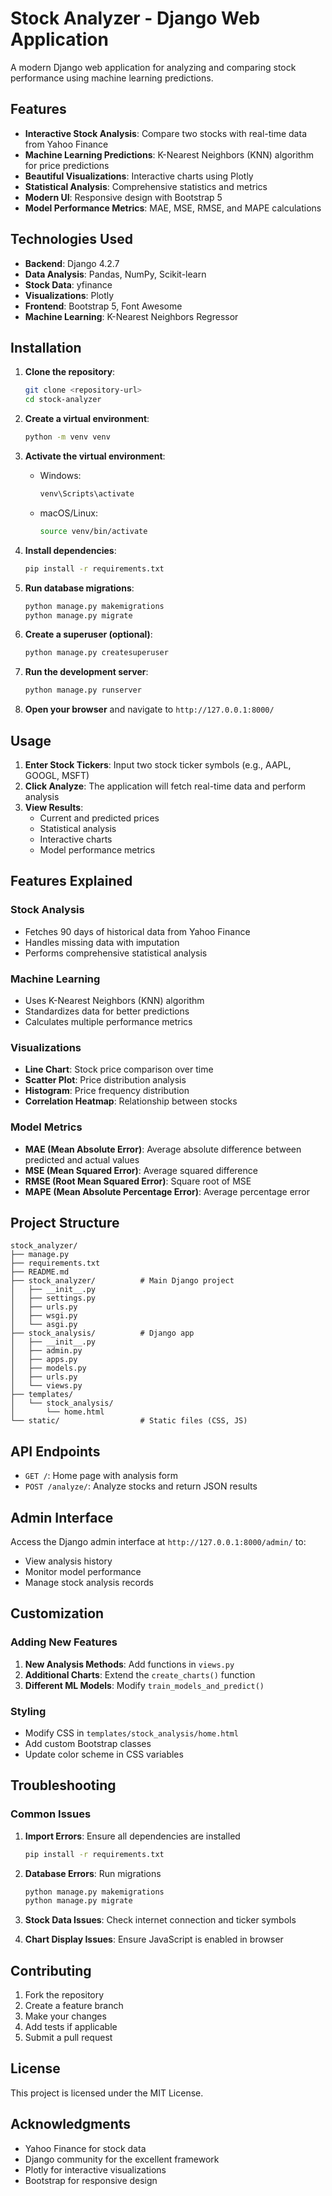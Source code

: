 # Stock Analyzer - Django Web Application

A modern Django web application for analyzing and comparing stock performance using machine learning predictions.

## Features

- **Interactive Stock Analysis**: Compare two stocks with real-time data from Yahoo Finance
- **Machine Learning Predictions**: K-Nearest Neighbors (KNN) algorithm for price predictions
- **Beautiful Visualizations**: Interactive charts using Plotly
- **Statistical Analysis**: Comprehensive statistics and metrics
- **Modern UI**: Responsive design with Bootstrap 5
- **Model Performance Metrics**: MAE, MSE, RMSE, and MAPE calculations

## Technologies Used

- **Backend**: Django 4.2.7
- **Data Analysis**: Pandas, NumPy, Scikit-learn
- **Stock Data**: yfinance
- **Visualizations**: Plotly
- **Frontend**: Bootstrap 5, Font Awesome
- **Machine Learning**: K-Nearest Neighbors Regressor

## Installation

1. **Clone the repository**:
   ```bash
   git clone <repository-url>
   cd stock-analyzer
   ```

2. **Create a virtual environment**:
   ```bash
   python -m venv venv
   ```

3. **Activate the virtual environment**:
   - Windows:
     ```bash
     venv\Scripts\activate
     ```
   - macOS/Linux:
     ```bash
     source venv/bin/activate
     ```

4. **Install dependencies**:
   ```bash
   pip install -r requirements.txt
   ```

5. **Run database migrations**:
   ```bash
   python manage.py makemigrations
   python manage.py migrate
   ```

6. **Create a superuser (optional)**:
   ```bash
   python manage.py createsuperuser
   ```

7. **Run the development server**:
   ```bash
   python manage.py runserver
   ```

8. **Open your browser** and navigate to `http://127.0.0.1:8000/`

## Usage

1. **Enter Stock Tickers**: Input two stock ticker symbols (e.g., AAPL, GOOGL, MSFT)
2. **Click Analyze**: The application will fetch real-time data and perform analysis
3. **View Results**: 
   - Current and predicted prices
   - Statistical analysis
   - Interactive charts
   - Model performance metrics

## Features Explained

### Stock Analysis
- Fetches 90 days of historical data from Yahoo Finance
- Handles missing data with imputation
- Performs comprehensive statistical analysis

### Machine Learning
- Uses K-Nearest Neighbors (KNN) algorithm
- Standardizes data for better predictions
- Calculates multiple performance metrics

### Visualizations
- **Line Chart**: Stock price comparison over time
- **Scatter Plot**: Price distribution analysis
- **Histogram**: Price frequency distribution
- **Correlation Heatmap**: Relationship between stocks

### Model Metrics
- **MAE (Mean Absolute Error)**: Average absolute difference between predicted and actual values
- **MSE (Mean Squared Error)**: Average squared difference
- **RMSE (Root Mean Squared Error)**: Square root of MSE
- **MAPE (Mean Absolute Percentage Error)**: Average percentage error

## Project Structure

```
stock_analyzer/
├── manage.py
├── requirements.txt
├── README.md
├── stock_analyzer/          # Main Django project
│   ├── __init__.py
│   ├── settings.py
│   ├── urls.py
│   ├── wsgi.py
│   └── asgi.py
├── stock_analysis/          # Django app
│   ├── __init__.py
│   ├── admin.py
│   ├── apps.py
│   ├── models.py
│   ├── urls.py
│   └── views.py
├── templates/
│   └── stock_analysis/
│       └── home.html
└── static/                  # Static files (CSS, JS)
```

## API Endpoints

- `GET /`: Home page with analysis form
- `POST /analyze/`: Analyze stocks and return JSON results

## Admin Interface

Access the Django admin interface at `http://127.0.0.1:8000/admin/` to:
- View analysis history
- Monitor model performance
- Manage stock analysis records

## Customization

### Adding New Features
1. **New Analysis Methods**: Add functions in `views.py`
2. **Additional Charts**: Extend the `create_charts()` function
3. **Different ML Models**: Modify `train_models_and_predict()`

### Styling
- Modify CSS in `templates/stock_analysis/home.html`
- Add custom Bootstrap classes
- Update color scheme in CSS variables

## Troubleshooting

### Common Issues

1. **Import Errors**: Ensure all dependencies are installed
   ```bash
   pip install -r requirements.txt
   ```

2. **Database Errors**: Run migrations
   ```bash
   python manage.py makemigrations
   python manage.py migrate
   ```

3. **Stock Data Issues**: Check internet connection and ticker symbols

4. **Chart Display Issues**: Ensure JavaScript is enabled in browser

## Contributing

1. Fork the repository
2. Create a feature branch
3. Make your changes
4. Add tests if applicable
5. Submit a pull request

## License

This project is licensed under the MIT License.

## Acknowledgments

- Yahoo Finance for stock data
- Django community for the excellent framework
- Plotly for interactive visualizations
- Bootstrap for responsive design 
